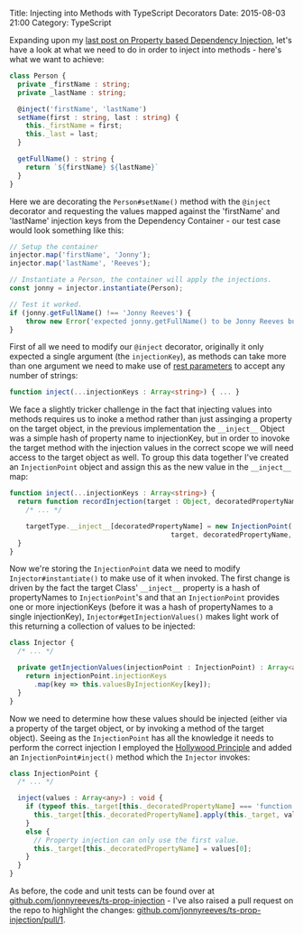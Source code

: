Title: Injecting into Methods with TypeScript Decorators
Date: 2015-08-03 21:00
Category: TypeScript

Expanding upon my [last post on Property based Dependency Injection](http://localhost:8000/2015/basic-typescript-dependency-injection-with-decorators/), let's have a look at what we need to do in order to inject into methods - here's what we want to achieve:

```typescript
class Person {
  private _firstName : string;
  private _lastName : string;

  @inject('firstName', 'lastName')
  setName(first : string, last : string) {
    this._firstName = first;
    this._last = last;
  }

  getFullName() : string {
    return `${firstName} ${lastName}`
  }
}
```

Here we are decorating the `Person#setName()` method with the `@inject` decorator and requesting the values mapped against the 'firstName' and 'lastName' injection keys from the Dependency Container - our test case would look something like this:

```typescript
// Setup the container
injector.map('firstName', 'Jonny');
injector.map('lastName', 'Reeves');

// Instantiate a Person, the container will apply the injections.
const jonny = injector.instantiate(Person);

// Test it worked.
if (jonny.getFullName() !== 'Jonny Reeves') {
	throw new Error('expected jonny.getFullName() to be Jonny Reeves but was ' + jonny.getFullName());
}
```

First of all we need to modify our `@inject` decorator, originally it only expected a single argument (the `injectionKey`), as methods can take more than one argument we need to make use of [rest parameters]() to accept any number of strings:

```typescript
function inject(...injectionKeys : Array<string>) { ... }
```

We face a slightly tricker challenge in the fact that injecting values into methods requires us to inoke a method rather than just assinging a property on the target object, in the previous implementation the `__inject__` Object was a simple hash of property name to injectionKey, but in order to inovoke the target method with the injection values in the correct scope we will need access to the target object as well.  To group this data together I've created an `InjectionPoint` object and assign this as the new value in the `__inject__` map:

```typescript
function inject(...injectionKeys : Array<string>) { 
  return function recordInjection(target : Object, decoratedPropertyName : string) : void {
    /* ... */

    targetType.__inject__[decoratedPropertyName] = new InjectionPoint(
                                        target, decoratedPropertyName, injectionKeys);
  }
}
```

Now we're storing the `InjectionPoint` data we need to modify `Injector#instantiate()` to make use of it when invoked.  The first change is driven by the fact the target Class' `__inject__` property is a hash of propertyNames to `InjectionPoint`'s and that an `InjectionPoint` provides one or more injectionKeys (before it was a hash of propertyNames to a single injectionKey), `Injector#getInjectionValues()` makes light work of this returning a collection of values to be injected:

```typescript
class Injector {
  /* ... */

  private getInjectionValues(injectionPoint : InjectionPoint) : Array<any> {
    return injectionPoint.injectionKeys
      .map(key => this.valuesByInjectionKey[key]);
  }
}
```

Now we need to determine how these values should be injected (either via a property of the target object, or by invoking a method of the target object).  Seeing as the `InjectionPoint` has all the knowledge it needs to perform the correct injection I employed the [Hollywood Principle](http://c2.com/cgi/wiki?HollywoodPrinciple) and added an `InjectionPoint#inject()` method which the `Injector` invokes:

```typescript
class InjectionPoint {
  /* ... */

  inject(values : Array<any>) : void {
    if (typeof this._target[this._decoratedPropertyName] === 'function') {
      this._target[this._decoratedPropertyName].apply(this._target, values);
    }
    else {
   	  // Property injection can only use the first value.
      this._target[this._decoratedPropertyName] = values[0];
    }
  }
}
```

As before, the code and unit tests can be found over at [github.com/jonnyreeves/ts-prop-injection](https://github.com/jonnyreeves/ts-prop-injection/tree/02-method-injection) - I've also raised a pull request on the repo to highlight the changes: [github.com/jonnyreeves/ts-prop-injection/pull/1](github.com/jonnyreeves/ts-prop-injection/pull/1).